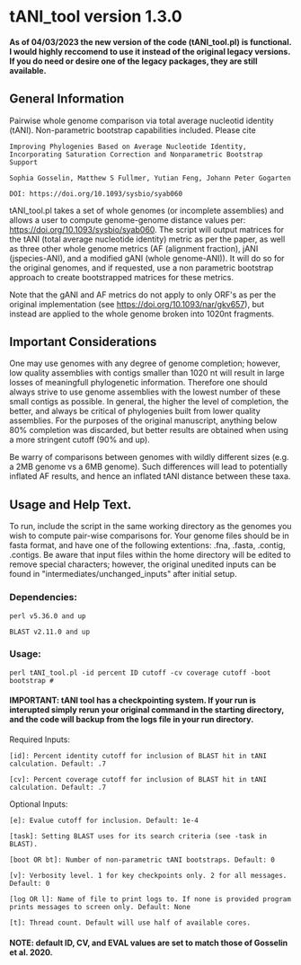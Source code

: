 # tANI_tool version 1.3.0

#### As of 04/03/2023 the new version of the code (tANI_tool.pl) is functional. I would highly reccomend to use it instead of the original legacy versions. If you do need or desire one of the legacy packages, they are still available. 

## General Information

Pairwise whole genome comparison via total average nucleotid identity (tANI). Non-parametric bootstrap capabilities included.
Please cite
	
	Improving Phylogenies Based on Average Nucleotide Identity, Incorporating Saturation Correction and Nonparametric Bootstrap Support
	
	Sophia Gosselin, Matthew S Fullmer, Yutian Feng, Johann Peter Gogarten
	
	DOI: https://doi.org/10.1093/sysbio/syab060


tANI_tool.pl takes a set of whole genomes (or incomplete assemblies) and allows a user to compute genome-genome distance values per: https://doi.org/10.1093/sysbio/syab060. The script will output matrices for the tANI (total average nucleotide identity) metric as per the paper, as well as three other whole genome metrics (AF (alignment fraction), jANI (jspecies-ANI), and a modified gANI (whole genome-ANI)). It will do so for the original genomes, and if requested, use a non parametric bootstrap approach to create bootstrapped matrices for these metrics.


Note that the gANI and AF metrics do not apply to only ORF's as per the original implementation (see https://doi.org/10.1093/nar/gkv657), but instead are applied to the whole genome broken into 1020nt fragments. 


## Important Considerations


One may use genomes with any degree of genome completion; however, low quality assemblies with contigs smaller than 1020 nt will result in large losses of meaningfull phylogenetic information. Therefore one should always strive to use genome assemblies with the lowest number of these small contigs as possible. In general, the higher the level of completion, the better, and always be critical of phylogenies built from lower quality assemblies. For the purposes of the original manuscript, anything below 80% completion was discarded, but better results are obtained when using a more stringent cutoff (90% and up).


Be warry of comparisons between genomes with wildly different sizes (e.g. a 2MB genome vs a 6MB genome). Such differences will lead to potentially inflated AF results, and hence an inflated tANI distance between these taxa. 


## Usage and Help Text.


To run, include the script in the same working directory as the genomes you wish to compute pair-wise comparisons for. Your genome files should be in fasta format, and have one of the following extentions: .fna, .fasta, .contig, .contigs. Be aware that input files within the home directory will be edited to remove special characters; however, the original unedited inputs can be found in "intermediates/unchanged_inputs" after initial setup.

### Dependencies:

	perl v5.36.0 and up
	
	BLAST v2.11.0 and up

### Usage:

	perl tANI_tool.pl -id percent ID cutoff -cv coverage cutoff -boot bootstrap #


#### IMPORTANT: tANI tool has a checkpointing system. If your run is interupted simply rerun your original command in the starting directory, and the code will backup from the logs file in your run directory.


Required Inputs:

	[id]: Percent identity cutoff for inclusion of BLAST hit in tANI calculation. Default: .7

	[cv]: Percent coverage cutoff for inclusion of BLAST hit in tANI calculation. Default: .7


Optional Inputs:

	[e]: Evalue cutoff for inclusion. Default: 1e-4

	[task]: Setting BLAST uses for its search criteria (see -task in BLAST).

	[boot OR bt]: Number of non-parametric tANI bootstraps. Default: 0

	[v]: Verbosity level. 1 for key checkpoints only. 2 for all messages. Default: 0

	[log OR l]: Name of file to print logs to. If none is provided program prints messages to screen only. Default: None

	[t]: Thread count. Default will use half of available cores.
	


#### NOTE: default ID, CV, and EVAL values are set to match those of Gosselin et al. 2020.
